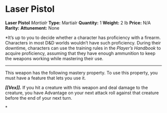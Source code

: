 # Laser Pistol

**Laser Pistol**
_Martialr_
**Type:** Martialr
**Quantity:** 1
**Weight:** 2 lb
**Price:** N/A
**Rarity:** 
**Attunement:** None

*It’s up to you to decide whether a character has proficiency with a firearm. Characters in most D&D worlds wouldn’t have such proficiency. During their downtime, characters can use the training rules in the *Player’s Handbook* to acquire proficiency, assuming that they have enough ammunition to keep the weapons working while mastering their use.
<div class="mastery-container"><hr />
<p>This weapon has the following mastery property. To use this property, you must have a feature that lets you use it.

***[[Vex]].*** If you hit a creature with this weapon and deal damage to the creature, you have Advantage on your next attack roll against that creature before the end of your next turn.</p>*
